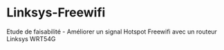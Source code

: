 # Linksys-Freewifi
Etude de faisabilité - Améliorer un signal Hotspot Freewifi avec un routeur Linksys WRT54G
